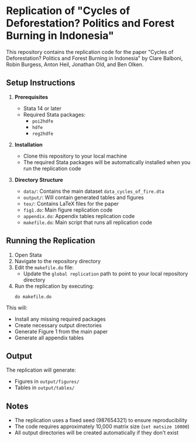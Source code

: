 # Replication of "Cycles of Deforestation? Politics and Forest Burning in Indonesia"

This repository contains the replication code for the paper "Cycles of Deforestation? Politics and Forest Burning in Indonesia" by Clare Balboni, Robin Burgess, Anton Heil, Jonathan Old, and Ben Olken.

## Setup Instructions

1. **Prerequisites**
   - Stata 14 or later
   - Required Stata packages:
     - `poi2hdfe`
     - `hdfe`
     - `reg2hdfe`

2. **Installation**
   - Clone this repository to your local machine
   - The required Stata packages will be automatically installed when you run the replication code

3. **Directory Structure**
   - `data/`: Contains the main dataset `data_cycles_of_fire.dta`
   - `output/`: Will contain generated tables and figures
   - `tex/`: Contains LaTeX files for the paper
   - `fig1.do`: Main figure replication code
   - `appendix.do`: Appendix tables replication code
   - `makefile.do`: Main script that runs all replication code

## Running the Replication

1. Open Stata
2. Navigate to the repository directory
3. Edit the `makefile.do` file:
   - Update the `global replication` path to point to your local repository directory
4. Run the replication by executing:
   ```
   do makefile.do
   ```

This will:
- Install any missing required packages
- Create necessary output directories
- Generate Figure 1 from the main paper
- Generate all appendix tables

## Output

The replication will generate:
- Figures in `output/figures/`
- Tables in `output/tables/`

## Notes

- The replication uses a fixed seed (987654321) to ensure reproducibility
- The code requires approximately 10,000 matrix size (`set matsize 10000`)
- All output directories will be created automatically if they don't exist
